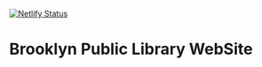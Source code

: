 [![Netlify Status](https://api.netlify.com/api/v1/badges/f566ddef-8d71-4116-8632-bd9aab9c12c8/deploy-status)](https://app.netlify.com/sites/bp-library/deploys)

# Brooklyn Public Library WebSite
